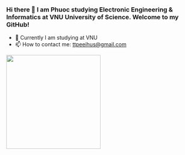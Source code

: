 ### Hi there 👋  I am Phuoc studying Electronic Engineering & Informatics at VNU University of Science. Welcome to my GitHub!
- 🌱 Currently I am studying at VNU
- 📫 How to contact me: ttpeeihus@gmail.com
<img src="https://octodex.github.com/images/megacat-2.png" height="250" width="250"/>

